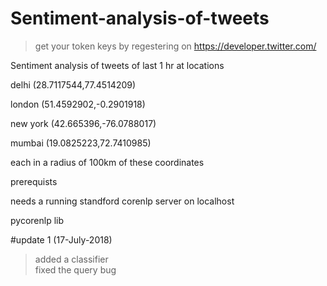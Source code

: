 # Sentiment-analysis-of-tweets

>get your token keys by regestering on https://developer.twitter.com/


Sentiment analysis of tweets of last 1 hr at locations 


delhi (28.7117544,77.4514209)

london (51.4592902,-0.2901918)

new york (42.665396,-76.0788017)

mumbai (19.0825223,72.7410985)


each in a radius of 100km of these coordinates


prerequists


needs a running standford corenlp server on localhost

pycorenlp lib


#update 1 (17-July-2018)

>added a classifier<br />
>fixed the query bug<br />
